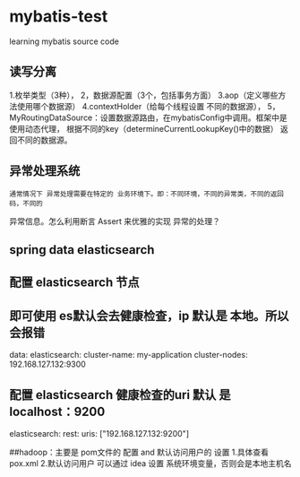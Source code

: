 # mybatis-test

learning mybatis source code

## 读写分离
1.枚举类型（3种），
2，数据源配置（3个，包括事务方面）
3.aop（定义哪些方法使用哪个数据源）
4.contextHolder（给每个线程设置 不同的数据源），
5，MyRoutingDataSource：设置数据源路由，在mybatisConfig中调用。框架中是使用动态代理，
    根据不同的key（determineCurrentLookupKey()中的数据） 返回不同的数据源。



## 异常处理系统
    通常情况下 异常处理需要在特定的 业务环境下。即：不同环境，不同的异常类，不同的返回码，不同的
异常信息。怎么利用断言 Assert 来优雅的实现 异常的处理？


## spring data elasticsearch

##   配置 elasticsearch 节点 
## 即可使用 es默认会去健康检查，ip 默认是 本地。所以会报错
  data:
    elasticsearch:
      cluster-name: my-application
      cluster-nodes: 192.168.127.132:9300
##     配置 elasticsearch 健康检查的uri 默认 是localhost：9200
  elasticsearch:
    rest:
      uris: ["192.168.127.132:9200"]



##hadoop：主要是 pom文件的 配置 and 默认访问用户的 设置
        1.具体查看 pox.xml
        2.默认访问用户 可以通过 idea 设置 系统环境变量，否则会是本地主机名
        
        